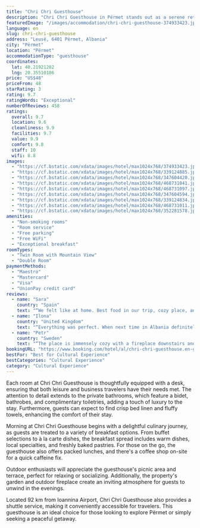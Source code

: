 ```yaml
---
title: "Chri Chri Guesthouse"
description: "Chri Chri Guesthouse in Përmet stands out as a serene retreat for travelers seeking both comfort and convenience."
featuredImage: "/images/accommodation/chri-chri-guesthouse-374933423.jpg"
language: en
slug: chri-chri-guesthouse
address: "Leusë, 6401 Përmet, Albania"
city: "Përmet"
location: "Përmet"
accommodationType: "guesthouse"
coordinates:
  lat: 40.21921202
  lng: 20.35510186
price: "US$48"
priceFrom: 48
starRating: 3
rating: 9.7
ratingWords: "Exceptional"
numberOfReviews: 458
ratings:
  overall: 9.7
  location: 9.6
  cleanliness: 9.9
  facilities: 9.7
  value: 9.9
  comfort: 9.8
  staff: 10
  wifi: 8.8
images:
  - "https://cf.bstatic.com/xdata/images/hotel/max1024x768/374933423.jpg?k=8d8f2e23f56c0cbba211b32020b1bfd9572ef9c15258ac5ee904161be7d7dbe7&o=&hp=1"
  - "https://cf.bstatic.com/xdata/images/hotel/max1024x768/339124885.jpg?k=1b3e7e131860042833fa01b1b9894fc487d5d73d39d402d30b178eda037db7e2&o=&hp=1"
  - "https://cf.bstatic.com/xdata/images/hotel/max1024x768/347604420.jpg?k=cfd9230c17f00a5d65fa49db9e7ed7914a451276f5b39a2c8ade525084113462&o=&hp=1"
  - "https://cf.bstatic.com/xdata/images/hotel/max1024x768/468731041.jpg?k=295f6e308cfd8bb179371c14aa6eff8ca509c196573d7d6cc6704612e48f5b8f&o=&hp=1"
  - "https://cf.bstatic.com/xdata/images/hotel/max1024x768/468731097.jpg?k=d1a621294b9bbaffd3fb67e380792679e39ca36d9fb3f336d498e3f60cef67ea&o=&hp=1"
  - "https://cf.bstatic.com/xdata/images/hotel/max1024x768/347604594.jpg?k=ee798fd9664e1e3d03e608401f6de7fa3e549b1a548d4d9959a32ee217ecf1e4&o=&hp=1"
  - "https://cf.bstatic.com/xdata/images/hotel/max1024x768/339124834.jpg?k=8cc8a37ef672b01219bc25b855dea54c3bf5ae1c54d941afe98cd3985e36c02b&o=&hp=1"
  - "https://cf.bstatic.com/xdata/images/hotel/max1024x768/468731011.jpg?k=7f50a8acb96503a4485cfe908d14e4315d49280975bc1c088684bf0168a0c50a&o=&hp=1"
  - "https://cf.bstatic.com/xdata/images/hotel/max1024x768/352281578.jpg?k=50275316f19fe841eb0d132b1ac97e91a3bc34b9de613c12c5edbc47ba71bdfd&o=&hp=1"
amenities:
  - "Non-smoking rooms"
  - "Room service"
  - "Free parking"
  - "Free WiFi"
  - "Exceptional breakfast"
roomTypes:
  - "Twin Room with Mountain View"
  - "Double Room"
paymentMethods:
  - "Maestro"
  - "Mastercard"
  - "Visa"
  - "UnionPay credit card"
reviews:
  - name: "Sara"
    country: "Spain"
    text: "“We felt like at home. Best food in our trip, cozy place, and amazing attention!! They took special care with the food for my partner who has celiac disease, and that is greatly appreciated. If we came back we would choose it again!”"
  - name: "Ilona"
    country: "United Kingdom"
    text: "“Everything was perfect. When next time in Albania definitely staying there.”"
  - name: "Petr"
    country: "Sweden"
    text: "“The place is immensely cozy with a fireplace downstairs and superior rooms with wonderful wooden floor and ceiling. Bathroom was perfect and clean. We had an amazing dinner and breakfast, probably best during our trip in Albania, and including a...”"
bookingURL: "https://www.booking.com/hotel/al/chri-chri-guesthouse.en-gb.html?aid=8035640"
bestFor: "Best for Cultural Experience"
bestCategories: "Cultural Experience"
category: "Cultural Experience"
---
```


Each room at Chri Chri Guesthouse is thoughtfully equipped with a desk, ensuring that both leisure and business travelers have their needs met. The attention to detail extends to the private bathrooms, which feature a bidet, bathrobes, and complimentary toiletries, adding a touch of luxury to the stay. Furthermore, guests can expect to find crisp bed linen and fluffy towels, enhancing the comfort of their stay.

Morning at Chri Chri Guesthouse begins with a delightful culinary journey, as guests are treated to a variety of breakfast options. From buffet selections to à la carte dishes, the breakfast spread includes warm dishes, local specialties, and freshly baked pastries. For those on the go, the guesthouse also offers packed lunches, and there's a coffee shop on-site for a quick caffeine fix.

Outdoor enthusiasts will appreciate the guesthouse's picnic area and terrace, perfect for relaxing or socializing. Additionally, the property's garden and outdoor fireplace create an inviting atmosphere for guests to unwind in the evenings.

Located 92 km from Ioannina Airport, Chri Chri Guesthouse also provides a shuttle service, making it conveniently accessible for travelers. This guesthouse is an ideal choice for those looking to explore Përmet or simply seeking a peaceful getaway.